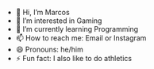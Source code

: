 - 👋 Hi, I’m Marcos
- 👀 I’m interested in Gaming
- 🌱 I’m currently learning Programming
- 📫 How to reach me: Email or Instagram
- 😄 Pronouns: he/him
- ⚡ Fun fact: I also like to do athletics

<!---
Marcos-exe/Marcos-exe is a ✨ special ✨ repository because its `README.md` (this file) appears on your GitHub profile.
You can click the Preview link to take a look at your changes.
--->

